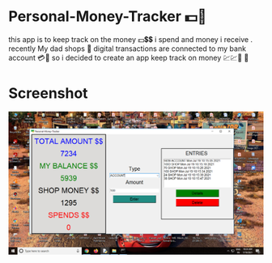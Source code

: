 # Personal-Money-Tracker 💵💱
this app is to keep track on the money 💵💲💲 i spend and money i receive . recently My dad shops 🏪 digital transactions are connected to my bank account 💳📲 so i decided to create an app keep track on money 💹💹💸 📱


# Screenshot
<img src="screen2.png" >
